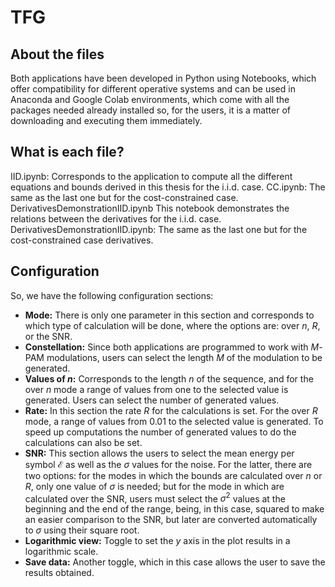 # TFG

## About the files
Both applications have been developed in Python using Notebooks, which offer compatibility for different operative systems and can be used in Anaconda and Google Colab environments, which come with all the packages needed already installed so, for the users, it is a matter of downloading and executing them immediately. 

## What is each file?
IID.ipynb: Corresponds to the application to compute all the different equations and bounds derived in this thesis for the i.i.d. case.
CC.ipynb: The same as the last one but for the cost-constrained case.
DerivativesDemonstrationIID.ipynb This notebook demonstrates the relations between the derivatives for the i.i.d. case.
DerivativesDemonstrationIID.ipynb: The same as the last one but for the cost-constrained case derivatives.

## Configuration
So, we have the following configuration sections:

- **Mode:** There is only one parameter in this section and corresponds to which type of calculation will be done, where the options are: over $n$, $R$, or the SNR.
- **Constellation:** Since both applications are programmed to work with $M$-PAM modulations, users can select the length $M$ of the modulation to be generated.
- **Values of $n$:** Corresponds to the length $n$ of the sequence, and for the over $n$ mode a range of values from one to the selected value is generated. Users can select the number of generated values.
- **Rate:** In this section the rate $R$ for the calculations is set. For the over $R$ mode, a range of values from $0.01$ to the selected value is generated. To speed up computations the number of generated values to do the calculations can also be set.
- **SNR:** This section allows the users to select the mean energy per symbol $\mathcal{E}$ as well as the $\sigma$ values for the noise. For the latter, there are two options: for the modes in which the bounds are calculated over $n$ or $R$, only one value of $\sigma$ is needed; but for the mode in which are calculated over the SNR, users must select the $\sigma^2$ values at the beginning and the end of the range, being, in this case, squared to make an easier comparison to the SNR, but later are converted automatically to $\sigma$ using their square root.
- **Logarithmic view:** Toggle to set the $y$ axis in the plot results in a logarithmic scale.
- **Save data:** Another toggle, which in this case allows the user to save the results obtained.
